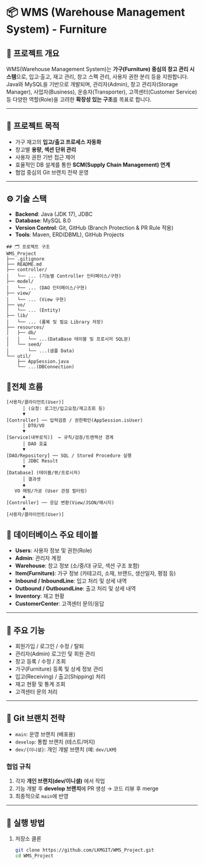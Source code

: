 # 📦 WMS (Warehouse Management System) - Furniture  

## 📖 프로젝트 개요  
WMS(Warehouse Management System)는 **가구(Furniture) 중심의 창고 관리 시스템**으로, 입고·출고, 재고 관리, 창고 스펙 관리, 사용자 권한 분리 등을 지원합니다.  
Java와 MySQL을 기반으로 개발되며, 관리자(Admin), 창고 관리자(Storage Manager), 사업자(Business), 운송자(Transporter), 고객센터(Customer Service) 등 다양한 역할(Role)을 고려한 **확장성 있는 구조**를 목표로 합니다.  

---

## 🎯 프로젝트 목적
- 가구 재고의 **입고/출고 프로세스 자동화**
- 창고별 **용량, 섹션 단위 관리**
- 사용자 권한 기반 접근 제어
- 효율적인 DB 설계를 통한 **SCM(Supply Chain Management) 연계**
- 협업 중심의 Git 브랜치 전략 운영  

---

## ⚙️ 기술 스택
- **Backend**: Java (JDK 17), JDBC  
- **Database**: MySQL 8.0  
- **Version Control**: Git, GitHub (Branch Protection & PR Rule 적용)  
- **Tools**: Maven, ERD(DBML), GitHub Projects  

```
## 🗂️ 프로젝트 구조
WMS_Project
├── .gitignore
├── README.md
├── controller/
│   └── ... (기능별 Controller 인터페이스/구현)
├── model/
│   └── ... (DAO 인터페이스/구현)
├── view/
│   └── ... (View 구현)
├── vo/
│   └── ... (Entity)
├── lib/
│   └── ... (롬복 및 필요 Library 저장)
├── resources/
│   ├── db/
│   │   └── ...(DataBase 테이블 및 프로시저 SQL문)
│   └── seed/
│       └── ...(샘플 Data)
└── util/
    ├── AppSession.java
    └── ...(DBConnection)
```

## 🌊전체 흐름
```
[사용자/클라이언트(User)]
      │ (요청: 로그인/입고요청/재고조회 등)
      ▼
[Controller] ── 입력검증 / 권한확인(AppSession.isUser)
      │ DTO/VO
      ▼
[Service(내부로직)]  ← 규칙/검증/트랜잭션 경계
      │ DAO 호출
      ▼
[DAO/Repository] ── SQL / Stored Procedure 실행
      │ JDBC Result
      ▼
[Database] (테이블/뷰/프로시저)
      │ 결과셋
      ▲
   VO 매핑/가공 (User 관점 필터링)
      ▲
[Controller] ── 응답 변환(View/JSON/메시지)
      ▲
[사용자/클라이언트(User)]

```

## 💾 데이터베이스 주요 테이블
- **Users**: 사용자 정보 및 권한(Role)  
- **Admin**: 관리자 계정  
- **Warehouse**: 창고 정보 (소/중/대 규모, 섹션 구조 포함)  
- **Item(Furniture)**: 가구 정보 (카테고리, 소재, 브랜드, 생산일자, 평점 등)  
- **Inbound / InboundLine**: 입고 처리 및 상세 내역  
- **Outbound / OutboundLine**: 출고 처리 및 상세 내역  
- **Inventory**: 재고 현황  
- **CustomerCenter**: 고객센터 문의/응답  

---

## 📑 주요 기능
- 회원가입 / 로그인 / 수정 / 탈퇴  
- 관리자(Admin) 로그인 및 회원 관리  
- 창고 등록 / 수정 / 조회  
- 가구(Furniture) 등록 및 상세 정보 관리  
- 입고(Receiving) / 출고(Shipping) 처리  
- 재고 현황 및 통계 조회  
- 고객센터 문의 처리  

---

## 🔗 Git 브랜치 전략
- `main`: 운영 브랜치 (배포용)  
- `develop`: 통합 브랜치 (테스트/머지)   
- `dev/{이니셜}`: 개인 개발 브랜치 (예: `dev/LKM`)  

### 협업 규칙
1. 각자 **개인 브랜치(dev/이니셜)** 에서 작업  
2. 기능 개발 후 **develop 브랜치**에 PR 생성 → 코드 리뷰 후 merge  
4. 최종적으로 `main`에 반영  

---

## 📌 실행 방법
1. 저장소 클론  
   ```bash
   git clone https://github.com/LKMGIT/WMS_Project.git
   cd WMS_Project
